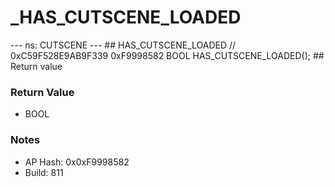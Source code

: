 # _HAS_CUTSCENE_LOADED

--- ns: CUTSCENE --- ## HAS_CUTSCENE_LOADED  // 0xC59F528E9AB9F339 0xF9998582 BOOL HAS_CUTSCENE_LOADED();   ## Return value

### Return Value
* BOOL

### Notes
* AP Hash: 0x0xF9998582
* Build: 811

